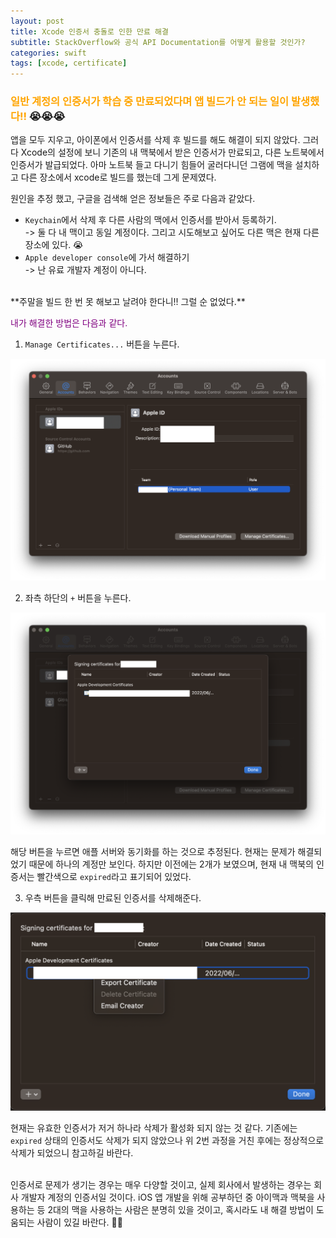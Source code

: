 ```yaml
---
layout: post
title: Xcode 인증서 충돌로 인한 만료 해결
subtitle: StackOverflow와 공식 API Documentation를 어떻게 활용할 것인가?
categories: swift
tags: [xcode, certificate]
---
```


### <span style="color: orange">일반 계정의 인증서가 학습 중 만료되었다며 앱 빌드가 안 되는 일이 발생했다!!</span> 😭😭😭

앱을 모두 지우고, 아이폰에서 인증서를 삭제 후 빌드를 해도 해결이 되지 않았다.
그러다 Xcode의 설정에 보니 기존의 내 맥북에서 받은 인증서가 만료되고, 다른 노트북에서 인증서가 발급되었다.
아마 노트북 들고 다니기 힘들어 굴러다니던 그램에 맥을 설치하고 다른 장소에서 xcode로 빌드를 했는데 그게 문제였다.

원인을 추정 했고, 구글을 검색해 얻은 정보들은 주로 다음과 같았다.
- `Keychain`에서 삭제 후 다른 사람의 맥에서 인증서를 받아서 등록하기.  
-> 둘 다 내 맥이고 동일 계정이다. 그리고 시도해보고 싶어도 다른 맥은 현재 다른 장소에 있다. 😭
- `Apple developer console`에 가서 해결하기  
-> 난 유료 개발자 계정이 아니다.

<br>
**주말을 빌드 한 번 못 해보고 날려야 한다니!! 그럴 순 없었다.**

<span style="color: purple">내가 해결한 방법은 다음과 같다.</span>

1. `Manage Certificates...` 버튼을 누른다.

![xcode certificate error1](../assets/images/posts/2022-06-25-xcode-certificate-expired/certificate_error_1.png)

2. 좌측 하단의 `+` 버튼을 누른다.

![xcode certificate error2](../assets/images/posts/2022-06-25-xcode-certificate-expired/certificate_error_2.png)

해당 버튼을 누르면 애플 서버와 동기화를 하는 것으로 추정된다.
현재는 문제가 해결되었기 때문에 하나의 계정만 보인다. 하지만 이전에는 2개가 보였으며, 현재 내 맥북의 인증서는 빨간색으로 `expired`라고 표기되어 있었다.

3. 우측 버튼을 클릭해 만료된 인증서를 삭제해준다.

![xcode certificate error3](../assets/images/posts/2022-06-25-xcode-certificate-expired/certificate_error_3.png)

현재는 유효한 인증서가 저거 하나라 삭제가 활성화 되지 않는 것 같다. 기존에는 `expired` 상태의 인증서도 삭제가 되지 않았으나 위 2번 과정을 거친 후에는 정상적으로 삭제가 되었으니 참고하길 바란다.

<br>
인증서로 문제가 생기는 경우는 매우 다양할 것이고, 실제 회사에서 발생하는 경우는 회사 개발자 계정의 인증서일 것이다. iOS 앱 개발을 위해 공부하던 중 아이맥과 맥북을 사용하는 등 2대의 맥을 사용하는 사람은 분명히 있을 것이고, 혹시라도 내 해결 방법이 도움되는 사람이 있길 바란다. 🙂🙂